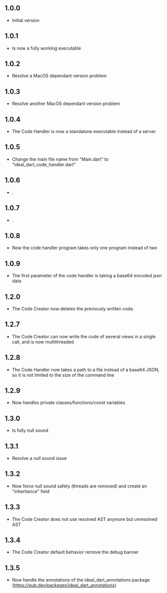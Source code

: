 ## 1.0.0

- Initial version

## 1.0.1
- Is now a fully working executable

## 1.0.2
- Resolve a MacOS dependant version problem

## 1.0.3
- Resolve another MacOS dependant version problem

## 1.0.4
- The Code Handler is now a standalone executable instead of a server

## 1.0.5
- Change the main file name from "Main.dart" to "ideal_dart_code_handler.dart"

## 1.0.6
- .

## 1.0.7
- .

## 1.0.8
- Now the code handler program takes only one program instead of two

## 1.0.9
- The first parameter of the code handler is taking a base64 encoded json data

## 1.2.0
- The Code Creator now deletes the previously written code.

## 1.2.7
- The Code Creator can now write the code of several views in a single call, and is now multithreaded

## 1.2.8
- The Code Handler now takes a path to a file instead of a base64 JSON, so it is not limited to the size of the command line

## 1.2.9
- Now handles private classes/functions/const variables

## 1.3.0
- Is fully null sound

## 1.3.1
- Resolve a null sound issue

## 1.3.2
- Now force null sound safety (threads are removed) and create an "inheritance" field

## 1.3.3
- The Code Creator does not use resolved AST anymore but unresolved AST 

## 1.3.4
- The Code Creator default behavior remove the debug banner

## 1.3.5
- Now handle the annotations of the ideal_dart_annotations package (https://pub.dev/packages/ideal_dart_annotations)